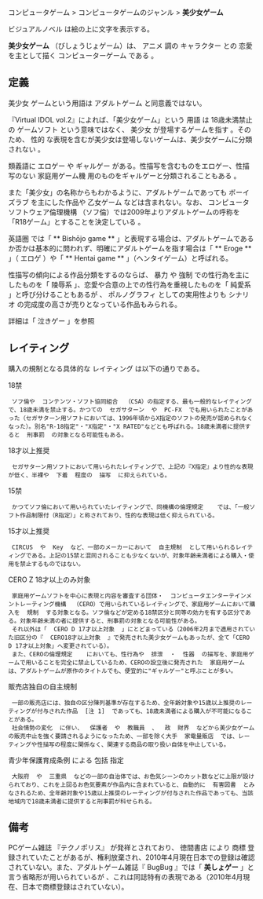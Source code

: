 コンピュータゲーム  > コンピュータゲームのジャンル  > **美少女ゲーム**

ビジュアルノベル  は絵の上に文字を表示する。

**美少女ゲーム** （びしょうじょゲーム）は、  アニメ  調の  キャラクター  との  恋愛  を主として描く  コンピューターゲーム  である
  。

##  定義  

美少女  ゲームという用語は  アダルトゲーム  と同意義ではない。

『Virtual IDOL vol.2』によれば、「美少女ゲーム」という  用語  は  18歳未満禁止  の  ゲームソフト  という意味ではなく、
美少女  が登場するゲームを指す    。そのため、  性的  な表現を含むが美少女は登場しないゲームは、美少女ゲームに分類されない    。

類義語に  エロゲー  や  ギャルゲー  がある。性描写を含むものをエロゲー、性描写のない  家庭用ゲーム機  用のものをギャルゲーと分類されることもある
  。

また「美少女」の名称からもわかるように、アダルトゲームであっても  ボーイズラブ  を主にした作品や  乙女ゲーム  などは含まれない。なお、
コンピュータソフトウェア倫理機構  （ソフ倫）では2009年よりアダルトゲームの呼称を「R18ゲーム」とすることを決定している    。

英語圏  では「 ** Bishōjo game  **
」と表現する場合は、アダルトゲームであるか否かは基本的に問われず、明確にアダルトゲームを指す場合は「 ** Eroge  ** 」（  エロゲ  ）や「
** Hentai  game ** 」（ヘンタイゲーム）と呼ばれる。

性描写の傾向による作品分類をするのならば、  暴力  や  強制  での性行為を主にしたものを「  陵辱系  」、恋愛や合意の上での性行為を重視したものを「
純愛系  」と呼び分けることもあるが    、  ポルノグラフィ  としての実用性よりも  シナリオ
の完成度の高さが売りとなっている作品もみられる。

詳細は「  泣きゲー  」を参照

##  レイティング  

購入の規制となる具体的な  レイティング  は以下の通りである。

18禁

     ソフ倫や  コンテンツ・ソフト協同組合  （CSA）の指定する、最も一般的なレイティングで、18歳未満を禁止する。かつての  セガサターン  や  PC-FX  でも用いられたことがあった（セガサターン用ソフトにおいては、1996年頃からX指定のソフトの発売が認められなくなった）。別名"R-18指定"・"X指定"・"X RATED"などとも呼ばれる。18歳未満者に提供すると  刑事罰  の対象となる可能性もある。 
18才以上推奨

     セガサターン用ソフトにおいて用いられたレイティングで、上記の『X指定』より性的な表現が低く、半裸や  下着  程度の  描写  に抑えられている。 
15禁

     かつてソフ倫において用いられていたレイティングで、同機構の倫理規定    では、「一般ソフト作品制限付（R指定）」と称されており、性的な表現は低く抑えられている。 
15才以上推奨

     CIRCUS  や  Key  など、一部のメーカーにおいて  自主規制  として用いられるレイティングである。上記の15禁と混同されることも少なくないが、対象年齢未満者による購入・使用を禁止するものではない。 
CERO Z 18才以上のみ対象

     家庭用ゲームソフトを中心に表現と内容を審査する団体・  コンピュータエンターテインメントレーティング機構  （CERO）で用いられているレイティングで、家庭用ゲームにおいて購入を  規制  する対象となる。ソフ倫などが定める18禁区分と同等の効力を有する区分である。対象年齢未満の者に提供すると、刑事罰の対象となる可能性がある。 
     それ以外は「  CERO D 17才以上対象  」にとどまっている（2006年2月まで適用されていた旧区分の『  CERO18才以上対象  』で発売された美少女ゲームもあったが、全て「CERO D 17才以上対象」へ変更されている）。 
     また、CEROの倫理規定    においても、性行為や  排泄  ・  性器  の描写を、家庭用ゲームで用いることを完全に禁止しているため、CEROの設立後に発売された  家庭用ゲーム  は、アダルトゲームが原作のタイトルでも、便宜的に"ギャルゲー"と呼ぶことが多い。 
販売店独自の自主規制

     一部の販売店には、独自の区分陳列基準が存在するため、全年齢対象や15歳以上推奨のレーティングが付与された作品  [注 1]  であっても、18歳未満者による購入が不可能になることがある。 
     社会情勢の変化  に伴い、  保護者  や  教職員  、  政  財界  などから美少女ゲームの販売中止を強く要請されるようになったため、一部を除く大手  家電量販店  では、レーティングや性描写の程度に関係なく、関連する商品の取り扱い自体を中止している。 
青少年保護育成条例  による  包括  指定

     大阪府  や  三重県  などの一部の自治体では、お色気シーンのカット数などに上限が設けられており、これを上回るお色気要素が作品内に含まれていると、自動的に  有害図書  とみなされるため、全年齢対象や15歳以上推奨のレーティングが付与された作品であっても、当該地域内で18歳未満者に提供すると刑事罰が科せられる。 

##  備考  

PCゲーム雑誌  『テクノポリス』  が発祥とされており、  徳間書店  により  商標
登録されていたことがあるが、権利放棄され、2010年4月現在日本での登録は確認されていない。また、アダルトゲーム雑誌『  BugBug  』では「
**美しょゲー** 」と言う省略形が用いられているが    、これは同誌特有の表現である（2010年4月現在、日本で商標登録はされていない）。

